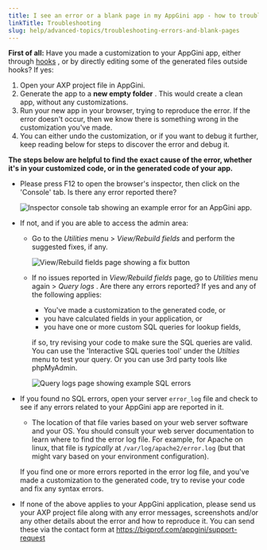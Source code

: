 ```yaml
---
title: I see an error or a blank page in my AppGini app - how to troubleshoot?
linkTitle: Troubleshooting
slug: help/advanced-topics/troubleshooting-errors-and-blank-pages
---
```



**First of all:** Have you made a customization to your AppGini app,
either through
[hooks](https://bigprof.com/appgini/help/advanced-topics/hooks/) , or by
directly editing some of the generated files outside hooks? If yes:

1.  Open your AXP project file in AppGini.
2.  Generate the app to a **new empty folder** . This would create a
    clean app, without any customizations.
3.  Run your new app in your browser, trying to reproduce the error. If
    the error doesn't occur, then we know there is something wrong in
    the customization you've made.
4.  You can either undo the customization, or if you want to debug it
    further, keep reading below for steps to discover the error and
    debug it.

**The steps below are helpful to find the exact cause of the error,
whether it's in your customized code, or in the generated code of your
app.**

-   Please press F12 to open the browser's inspector, then click on the
    'Console' tab. Is there any error reported there?

    ![Inspector console tab showing an example error for an AppGini
    app.](https://cdn.bigprof.com/images/appgini-inspector-console-error.png)

-   If not, and if you are able to access the admin area:

    -   Go to the *Utilities* menu \> *View/Rebuild fields* and perform
        the suggested fixes, if any.

        ![View/Rebuild fields page showing a fix
        button](https://cdn.bigprof.com/images/appgini-rebuild-fields.png)

    -   If no issues reported in *View/Rebuild fields* page, go to
        *Utilities* menu again \> *Query logs* . Are there any errors
        reported? If yes and any of the following applies:

        -   You've made a customization to the generated code, or
        -   you have calculated fields in your application, or
        -   you have one or more custom SQL queries for lookup fields,

        if so, try revising your code to make sure the SQL queries are
        valid. You can use the 'Interactive SQL queries tool' under
        the *Utilties* menu to test your query. Or you can use 3rd party
        tools like phpMyAdmin.

        ![Query logs page showing example SQL
        errors](https://cdn.bigprof.com/images/appgini-query-logs-errors.png)

-   If you found no SQL errors, open your server `error_log` file and
    check to see if any errors related to your AppGini app are reported
    in it.

    -   The location of that file varies based on your web server
        software and your OS. You should consult your web server
        documentation to learn where to find the error log file. For
        example, for Apache on linux, that file is *typically* at
        `/var/log/apache2/error.log` (but that might vary
        based on your environment configuration).

    If you find one or more errors reported in the error log file, and
    you've made a customization to the generated code, try to revise
    your code and fix any syntax errors.

-   If none of the above applies to your AppGini application, please
    send us your AXP project file along with any error messages,
    screenshots and/or any other details about the error and how to
    reproduce it. You can send these via the contact form at
    <https://bigprof.com/appgini/support-request>


